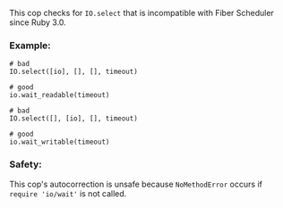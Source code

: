 
This cop checks for `IO.select` that is incompatible with Fiber Scheduler since Ruby 3.0.

### Example:

    # bad
    IO.select([io], [], [], timeout)

    # good
    io.wait_readable(timeout)

    # bad
    IO.select([], [io], [], timeout)

    # good
    io.wait_writable(timeout)

### Safety:

This cop's autocorrection is unsafe because `NoMethodError` occurs
if `require 'io/wait'` is not called.
